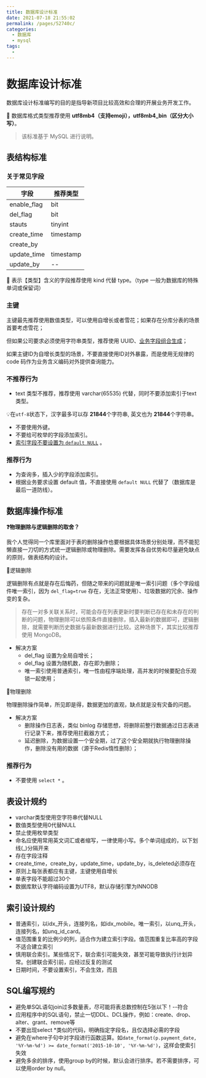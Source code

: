 ```yaml
---
title: 数据库设计标准
date: 2021-07-18 21:55:02
permalink: /pages/52740c/
categories:
  - 数据库
  - mysql
tags:
  - 
---
```

# 数据库设计标准

数据库设计标准编写的目的是指导新项目比较高效和合理的开展业务开发工作。

📣 数据库格式类型推荐使用 **utf8mb4（支持emoji），utf8mb4_bin（区分大小写）**。

> 该标准基于 MySQL 进行说明。

## 表结构标准

### 关于常见字段

| 字段        | 推荐类型  |
| ----------- | --------- |
| enable_flag | bit       |
| del_flag    | bit       |
| stauts      | tinyint   |
| create_time | timestamp |
| create_by   |           |
| update_time | timestamp |
| update_by   | --        |

📣 表示【类型】含义的字段推荐使用 kind 代替 type。（type 一般为数据库的特殊单词或保留词）

### 主键

主键最先推荐使用数值类型，可以使用自增长或者雪花；如果存在分库分表的场景首要考虑雪花；

但如果公司要求必须使用字符串类型，推荐使用 UUID、<u>业务字段组合生成</u>；

如果主键ID为自增长类型的场景，不要直接使用ID对外暴露，而是使用无规律的 code 码作为业务含义编码对外提供查询能力。

### 不推荐行为

- text 类型不推荐，推荐使用 varchar(65535) 代替，同时不要添加索引于text类型。

💡在`utf-8`状态下，汉字最多可以存 **21844**个字符串, 英文也为 **21844**个字符串。

- 不要使用外键。
- 不要给可枚举的字段添加索引。
- [索引字段不要设置为 `default NULL`](https://segmentfault.com/a/1190000009540449) 。

### 推荐行为

- 为查询多，插入少的字段添加索引。
- 根据业务要求设置 default 值，不直接使用 `default NULL` 代替了（数据库是最后一道防线）。

## 数据库操作标准

**❓物理删除与逻辑删除的取舍？**

我个人觉得同一个库里面对于表的删除操作也要根据具体场景分别处理，而不能犯懒直接一刀切的方式统一逻辑删除或物理删除。需要发挥各自优势和尽量避免缺点的原则，做表结构的设计。

🔅逻辑删除

逻辑删除有点就是存在后悔药，但随之带来的问题就是唯一索引问题（多个字段组件唯一索引，因为 `del_flag=true` 存在，无法正常使用）、垃圾数据的冗余、操作变的复杂。

> 存在一对多关联关系时，可能会存在列表更新时要判断已存在和未存在的判断的问题，物理删除可以依照条件直接删除，插入最新的数据即可，逻辑删除，就需要判断历史数据与最新数据进行比较。这种场景下，其实比较推荐使用 MongoDB。

- 解决方案
  - del_flag 设置为全局自增长；
  - del_flag 设置为随机数，存在即为删除；
  - 唯一索引使用普通索引，唯一性由程序端处理，高并发的时候要配合乐观锁一起使用；

🔅物理删除

物理删除操作简单，所见即是得，数据更加的直观，缺点就是没有灾备的问题。

- 解决方案
  - 删除操作日志表，类似 binlog 存储思想，将删除前整行数据通过日志表进行记录下来，推荐使用拦截器方式；
  - 延迟删除，为数据设置一个安全期，过了这个安全期就执行物理删除操作，删除没有用的数据（源于Redis惰性删除）；

### 推荐行为

- 不要使用 `select *` 。







## 表设计规约

- varchar类型使用空字符串代替NULL
- 数值类型使用0代替NULL
- 禁止使用枚举类型
- 命名应使用常用英文词汇或者缩写，一律使用小写。多个单词组成的，以下划线(_)分隔开来
- 存在字段注释
- create_time，create_by，update_time，update_by，is_deleted必须存在
- 原则上每张表都应有主键，主键使用自增长
- 单表字段不能超过30个
- 数据库默认字符编码设置为UTF8，默认存储引擎为INNODB

## 索引设计规约

- 普通索引，以idx_开头，连接列名，如idx_mobile。唯一索引，以unq_开头，连接列名，如unq_id_card。
- 值范围重复的比例少的列，适合作为建立索引字段。值范围重复比率高的字段不适合建立索引
- 慎用联合索引。某些情况下，联合索引可能失效，甚至可能导致执行计划异常。创建联合索引前，应经过反复的测试
- 日期时间，不要设置索引，不会生效，而且

## SQL编写规约

- 避免单SQL语句join过多数量表，尽可能将表总数控制在5张以下！--符合
- 应用程序中的SQL语句，禁止一切DDL、DCL操作，例如：create、drop、alter、grant、remove等
- 不要出现select *类似的代码，明确指定字段名，且仅选择必需的字段
- 避免在where子句中对字段进行函数运算。如`date_format(p.payment_date, '%Y-%m-%d') >= date_format('2015-10-10', '%Y-%m-%d')`，这样会使索引失效
- 避免多余的排序，使用group by的时候，默认会进行排序。若不需要排序，可以使用order by null。

